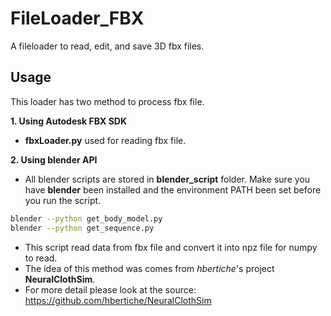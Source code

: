 # FileLoader_FBX
A fileloader to read, edit, and save 3D fbx files.

## Usage 
This loader has two method to process fbx file. 

**1. Using Autodesk FBX SDK**
   - **fbxLoader.py** used for reading fbx file.


**2. Using blender API**
   - All blender scripts are stored in **blender_script** folder. Make sure you have **blender** been installed and the environment PATH been set before you run the script.

```bash
blender --python get_body_model.py
blender --python get_sequence.py
```

   - This script read data from fbx file and convert it into npz file for numpy to read. 
   - The idea of this method was comes from *hbertiche*'s project **NeuralClothSim**.
   - For more detail please look at the source: https://github.com/hbertiche/NeuralClothSim
